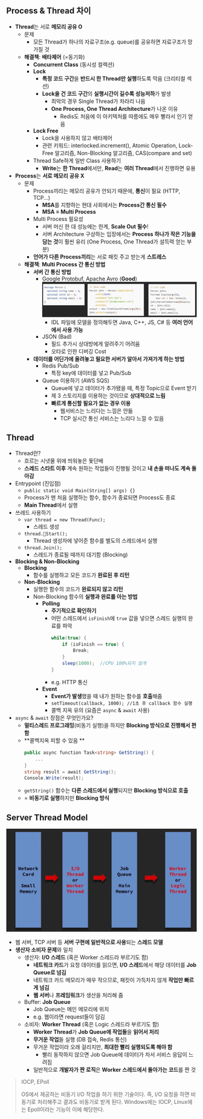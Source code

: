 ## Process & Thread 차이
- **Thread**는 서로 **메모리 공유 O**
	- 문제
		- 모든 Thread가 하나의 자료구조(e.g. queue)를 공유하면 자료구조가 망가질 것
	- **해결책**: **배타제어** (=동기화) 
		- **Concurrent Class** (동시성 컬렉션)
		- **Lock**
			- **특정 코드 구간**을 **반드시 한 Thread만 실행**하도록 막음 (크리티컬 섹션)
			- **Lock을 건 코드 구간**의 **실행시간이 길수록 성능저하**가 발생
				- 최악의 경우 Single Thread가 차라리 나음
				- **One Process, One Thread Architecture**가 나온 이유
					- Redis도 처음에 이 아키텍처를 따름에도 매우 빨라서 인기 얻음
		- **Lock Free**
			- Lock을 사용하지 않고 배타제어
			- 관련 키워드: interlocked.increment(), Atomic Operation, Lock-Free 알고리즘, Non-Blocking 알고리즘, CAS(compare and set)
		- Thread Safe하게 일반 Class 사용하기
			- **Write**는 **한 Thread**에서만, **Read**는 **여러 Thread**에서 진행하면 유용
- **Process**는 **서로 메모리 공유 X**
	- 문제
		- Process끼리는 메모리 공유가 안되기 때문에, **통신**이 필요 (HTTP, TCP...)
			- **MSA**를 지향하는 현대 사회에서는 **Process간 통신 필수**
			- **MSA = Multi Process**
		- Multi Process 필요성
			- 서버 머신 한 대 성능에는 한계, **Scale Out 필수**!
			- 서버 Architecture 구상하는 입장에서는 **Process 하나가 작은 기능을 담는 것**이 훨씬 유리 (One Process, One Thread가 설득력 얻는 부분)
		- **언어가 다른 Process끼리**는 서로 패킷 주고 받는게 **스트레스**
	- **해결책**: **Multi Process 간 통신 방법** 
		- **서버 간 통신 방법**
			- Google Protobuf, Apache Avro (**Good**)
				![](../images/idl_with_different_language.png)
				- IDL 파일에 모델을 정의해두면 Java, C++, JS, C# 등 **여러 언어에서 사용 가능**
			- JSON (Bad)
				- 필드 추가시 상대방에게 알려주기 어려움
				- 오타로 인한 디버깅 Cost
		- **데이터를 어딘가에 올려놓고 필요한 서버가 알아서 가져가게 하는 방법**
			- Redis Pub/Sub
				- 특정 key에 데이터를 넣고 Pub/Sub
			- Queue 이용하기 (AWS SQS)
				- Queue에 넣고 데이터가 추가됐을 때, 특정 Topic으로 Event 받기
				- 제 3 스토리지를 이용하는 것이므로 **상대적으로 느림**
				- **빠르게 통신할 필요가 없는 경우 이용**
					- 웹서비스는 느리다는 느낌은 안듦
					- TCP 실시간 통신 서비스는 느리다 느낄 수 있음
## Thread
- Thread란?
	- 흐르는 시냇물 위에 띄워놓은 돛단배
	- **스레드 스타트 이후** 계속 원하는 작업들이 진행될 것이고 **내 손을 떠나도 계속 돌아감**
- Entrypoint (진입점)
	- `public static void Main(String[] args) {}`
	- Process가 맨 처음 실행하는 함수, 함수가 종료되면 Process도 종료
	- **Main Thread**에서 실행
- 쓰레드 사용하기
	- `var thread = new Thread(Func);`
		- 스레드 생성
	- `thread.Start();`
		- Thread 생성자에 넣어준 함수를 별도의 스레드에서 실행
	- `thread.Join();`
		- 스레드가 종료될 때까지 대기함 (Blocking)
- **Blocking & Non-Blocking**
	- **Blocking**
		- 함수를 실행하고 모든 코드가 **완료된 후 리턴**
	- **Non-Blocking**
		- 실행한 함수의 코드가 **완료되지 않고 리턴**
		- Non-Blocking 함수의 **실행과 완료를 아는 방법**
			- **Polling**
				- **주기적으로 확인하기**
				- 어떤 스레드에서 `isFinish`에 `true` 값을 넣으면 스레드 실행의 완료를 파악
					```C#
					while(true) {
						if (isFinish == true) {
							Break;
						}
						sleep(1000);  //CPU 100%되지 않게
					}
					```
				- e.g. HTTP 통신
			- **Event**
				- **Event가 발생**했을 때 내가 원하는 함수를 **호출**해줌
				- `setTimeout(callback, 1000); //1초 후 callback 함수 실행`
				- 콜백 지옥 유의 (요즘은 `async` & `await` 사용)
- `async` & `await` 장점은 무엇인가요?
	- **멀티스레드 프로그래밍**(비동기 실행)을 하지만 **Blocking 방식으로 진행해서 편함**
	- **콜백지옥 피할 수 있음 **
		```C#
		public async function Task<string> GetString() {
			...
		}
		string result = await GetString();
		Console.Write(result);
		```
	- `getString()` 함수는 **다른 스레드에서 실행**되지만 **Blocking 방식으로 호출**
	- = **비동기로 실행**하지만 **Blocking 방식**

## Server Thread Model
![server_thread_model](../images/server_thread_model.png)
- 웹 서버, TCP 서버 등 **서버 구현에 일반적으로 사용**되는 **스레드 모델**
- **생산자 소비자 문제**와 일치
	- 생산자: **I/O 스레드** (혹은 Worker 스레드라 부르기도 함)
		- **네트워크 카드**가 요청 데이터를 읽으면, **I/O 스레드**에서 해당 데이터를 **Job Queue로 넘김**
		- 네트워크 카드 메모리가 매우 작으므로, 패킷이 가득차지 않게 **작업만 빠르게 넘김**
		- **웹 서버**나 **프레임워크**가 생산을 처리해 줌
	- Buffer: **Job Queue**
		- Job Queue는 메인 메모리에 위치
		- e.g. 웹이라면 request들이 담김
	- 소비자: **Worker Thread** (혹은 Logic 스레드라 부르기도 함)
		- **Worker Thread**가 **Job Queue에 작업들**을 **읽어서 처리**
		- **무거운 작업**들 실행 (DB 접속, Redis 통신)
		- 무거운 작업이라 오래 걸리지만, **최대한 빨리 실행되도록 해야 함**
			- 빨리 동작하지 않으면 Job Queue에 데이터가 차서 서비스 응답이 느려짐
		- 일반적으로 **개발자가 짠 로직**은 **Worker 스레드에서 돌아가는 코드**를 짠 것

>IOCP, EPoll
>
>OS에서 제공하는 비동기 I/O 작업을 하기 위한 기술이다. 
>즉, I/O 요청을 하면 비동기로 처리해주고 결과도 비동기로 받게 된다. Windows에는 IOCP, Linux에는 Epoll이라는 기능이 이에 해당한다.